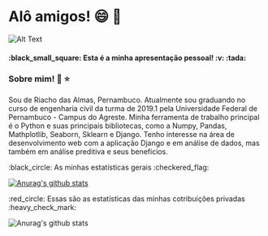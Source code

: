 # Alô amigos! :smile:	:wave:

![Alt Text](https://media.giphy.com/media/vFKqnCdLPNOKc/giphy.gif)

<h4> :black_small_square:	 Esta é a minha apresentação pessoal! :v:	:tada: <h4/>
  
### Sobre mim! :dragon:	:star:	

<p> Sou de Riacho das Almas, Pernambuco. Atualmente sou graduando no curso de engenharia civil da turma de 2019.1 pela Universidade Federal de Pernambuco - Campus do Agreste. Minha ferramenta de trabalho principal é o Python e suas principais bibliotecas, como a Numpy, Pandas, Mathplotlib, Seaborn, Sklearn e Django. Tenho interesse na área de desenvolvimento web com a aplicação Django e em análise de dados, mas também em análise preditiva e seus benefícios.<p/>

<p> :black_circle: As minhas estatísticas gerais :checkered_flag:<p/> 
 
[![Anurag's github stats](https://github-readme-stats.vercel.app/api?username=JeanFirmino)](https://github.com/JeanFirmino/github-readme-stats&show_icons=true&theme=dark)

<p> :red_circle: Essas são as estatísticas das minhas cotribuições privadas :heavy_check_mark:	<p/>

![Anurag's github stats](https://github-readme-stats.vercel.app/api?username=JeanFirmino&count_private=true&show_icons=true&theme=dark)

